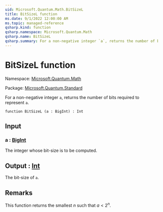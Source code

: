 ```yaml
---
uid: Microsoft.Quantum.Math.BitSizeL
title: BitSizeL function
ms.date: 9/1/2022 12:00:00 AM
ms.topic: managed-reference
qsharp.kind: function
qsharp.namespace: Microsoft.Quantum.Math
qsharp.name: BitSizeL
qsharp.summary: For a non-negative integer `a`, returns the number of bits required to represent `a`.
---
```


# BitSizeL function

Namespace: [Microsoft.Quantum.Math](xref:Microsoft.Quantum.Math)

Package: [Microsoft.Quantum.Standard](https://nuget.org/packages/Microsoft.Quantum.Standard)


For a non-negative integer `a`, returns the number of bits required to represent `a`.

```qsharp
function BitSizeL (a : BigInt) : Int
```


## Input

### a : [BigInt](xref:microsoft.quantum.qsharp.valueliterals#bigint-literals)

The integer whose bit-size is to be computed.



## Output : [Int](xref:microsoft.quantum.qsharp.valueliterals#int-literals)

The bit-size of `a`.

## Remarks

This function returns the smallest $n$ such that $a < 2^n$.